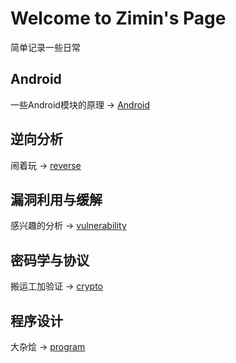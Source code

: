 # Welcome to Zimin's Page

简单记录一些日常

## Android

一些Android模块的原理 -> [Android](https://github.com/linzimin/memory/Android)

## 逆向分析

闹着玩 -> [reverse](https://github.com/linzimin/memory/reverse)

## 漏洞利用与缓解

感兴趣的分析 -> [vulnerability](https://github.com/linzimin/memory/vulnerability)

## 密码学与协议

搬运工加验证 -> [crypto](https://github.com/linzimin/memory/crypto)

## 程序设计

大杂烩 -> [program](https://github.com/linzimin/memory/program)
